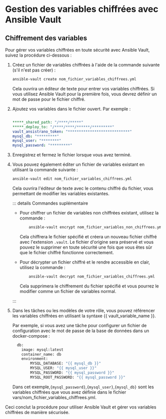 
# Gestion des variables chiffrées avec Ansible Vault
##  Chiffrement  des variables

Pour gérer vos variables chiffrées en toute sécurité avec Ansible Vault, suivez la procédure ci-dessous :

1. Créez un fichier de variables chiffrées à l'aide de la commande suivante (s'il n'est pas créer) :

    ``` bash
    ansible-vault create nom_fichier_variables_chiffrees.yml
    ```

    Cela ouvrira un éditeur de texte pour entrer vos variables chiffrées. Si vous utilisez Ansible Vault pour la première fois, vous devrez définir un mot de passe pour le fichier chiffré.

2. Ajoutez vos variables dans le fichier ouvert. Par exemple :

    ```yaml

    *****_shared_path: "/****/*****"
    *****_deploy_to: "/****/****/******/*********"
    vault_ansistrano_token: "****************************"
    mysql_db: "*********"
    mysql_user: "********"
    mysql_password: "*********"

    ```

3. Enregistrez et fermez le fichier lorsque vous avez terminé.

4. Vous pouvez également éditer un fichier de variables existant en utilisant la commande suivante :

    ``` bash
    ansible-vault edit nom_fichier_variables_chiffrees.yml
    ```

    Cela ouvrira l'éditeur de texte avec le contenu chiffré du fichier, vous permettant de modifier les variables existantes.

    ::: details Commandes  suplémentaire

    - Pour chiffrer un fichier de variables non chiffrées existant, utilisez la commande :

        ``` bash
            ansible-vault encrypt nom_fichier_variables_non_chiffrees.yml
        ```

        Cela chiffrera le fichier spécifié et créera un nouveau fichier chiffré avec l'extension `.vault`.
        Le fichier d'origine sera préservé et vous pouvez le supprimer en toute sécurité une fois que vous êtes sûr que le fichier chiffré fonctionne correctement.

    - Pour décrypter un fichier chiffré et le rendre accessible en clair, utilisez la commande :

        ```bash
            ansible-vault decrypt nom_fichier_variables_chiffrees.yml
        ```

         Cela supprimera le chiffrement du fichier spécifié et vous pourrez le modifier comme un fichier de variables normal.

    :::

5. Dans les tâches ou les modèles de votre rôle, vous pouvez référencer les variables chiffrées en utilisant la syntaxe {{ vault_variable_name }}.

    Par exemple, si vous avez une tâche pour configurer un fichier de configuration avec le mot de passe de la base de données dans un docker-compose :

    ```bash
      db:
        image: mysql:latest
        container_name: db
        environment:
            MYSQL_DATABASE: "{{ mysql_db }}"
            MYSQL_USER: "{{ mysql_user }}"
            MYSQL_PASSWORD: "{{ mysql_password }}"
            MYSQL_ROOT_PASSWORD: "{{ mysql_password }}"
    ```

    Dans cet exemple,`{mysql_password}`,` {mysql_user} `,`{mysql_db}`  sont les variables chiffrées que vous avez définie dans le fichier vars/nom_fichier_variables_chiffrees.yml.

<!-- 6. Pour exécuter un playbook Ansible avec des variables chiffrées, utilisez la commande :

    ```
    ansible-playbook playbook.yml --ask-vault-pass
    ```

    Cela demandera le mot de passe du fichier chiffré avant d'exécuter le playbook. -->

Ceci conclut la procédure pour utiliser Ansible Vault et gérer vos variables chiffrées de manière sécurisée.
